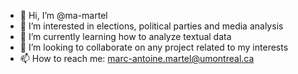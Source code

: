 - 👋 Hi, I’m @ma-martel
- 👀 I’m interested in elections, political parties and media analysis
- 🌱 I’m currently learning how to analyze textual data
- 💞️ I’m looking to collaborate on any project related to my interests
- 📫 How to reach me: marc-antoine.martel@umontreal.ca

<!---
ma-martel/ma-martel is a ✨ special ✨ repository because its `README.md` (this file) appears on your GitHub profile.
You can click the Preview link to take a look at your changes.
--->
